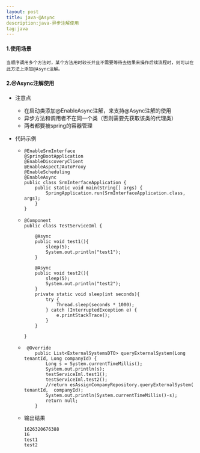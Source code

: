 ```yaml
---
layout: post
title: java-@Async
description:java-异步注解使用
tag:java
---
```


#### 1.使用场景

```linux
当顺序调用多个方法时，某个方法用时较长并且不需要等待去结果来操作后续流程时，则可以在此方法上添加@Async注解。
```

#### 2.@Async注解使用

- 注意点
  - 在启动类添加@EnableAsync注解，来支持@Async注解的使用
  - 异步方法和调用者不在同一个类（否则需要先获取该类的代理类）
  - 两者都要被spring的容器管理

- 代码示例

  - ```
    @EnableSrmInterface
    @SpringBootApplication
    @EnableDiscoveryClient
    @EnableAspectJAutoProxy
    @EnableScheduling
    @EnableAsync
    public class SrmInterfaceApplication {
        public static void main(String[] args) {
            SpringApplication.run(SrmInterfaceApplication.class, args);
        }
    }
    ```

  - ```
    @Component
    public class TestServiceIml {
    
        @Async
        public void test1(){
            sleep(5);
            System.out.println("test1");
        }
    
        @Async
        public void test2(){
            sleep(5);
            System.out.println("test2");
        }
        private static void sleep(int seconds){
            try {
                Thread.sleep(seconds * 1000);
            } catch (InterruptedException e) {
                e.printStackTrace();
            }
        }
    
    }
    
    ```

  - ```
     @Override
        public List<ExternalSystemsDTO> queryExternalSystem(Long tenantId, Long companyId) {
            Long s = System.currentTimeMillis();
            System.out.println(s);
            testServiceIml.test1();
            testServiceIml.test2();
            //return esAssignCompanyRepository.queryExternalSystem( tenantId,  companyId);
            System.out.println(System.currentTimeMillis()-s);
            return null;
        }
    ```

  - 输出结果

    ```
    1626320676388
    16
    test1
    test2
    
    ```

    

